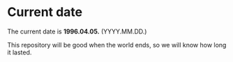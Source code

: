 # Current date

The current date is **1996.04.05.** (YYYY.MM.DD.)

This repository will be good when the world ends, so we will know how long it lasted.